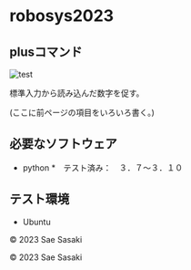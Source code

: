 # robosys2023

## plusコマンド
![test](  )

標準入力から読み込んだ数字を促す。

(ここに前ページの項目をいろいろ書く。)

## 必要なソフトウェア
* python
  *　テスト済み：　３．７～３．１０

## テスト環境
* Ubuntu

© 2023 Sae Sasaki





















































© 2023 Sae Sasaki
